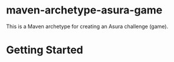 # maven-archetype-asura-game
This is a Maven archetype for creating an Asura challenge (game).

# Getting Started


